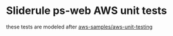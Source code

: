 # Sliderule ps-web AWS unit tests
these tests are modeled after [aws-samples/aws-unit-testing](https://github.com/aws-samples/aws-unit-testing)